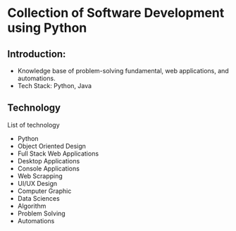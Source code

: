 # Collection of Software Development using Python
 
## Introduction:
- Knowledge base of problem-solving fundamental, web applications, and automations.
- Tech Stack: Python, Java

## Technology
List of technology
- Python 
- Object Oriented Design
- Full Stack Web Applications
- Desktop Applications
- Console Applications
- Web Scrapping
- UI/UX Design
- Computer Graphic
- Data Sciences
- Algorithm
- Problem Solving
- Automations

